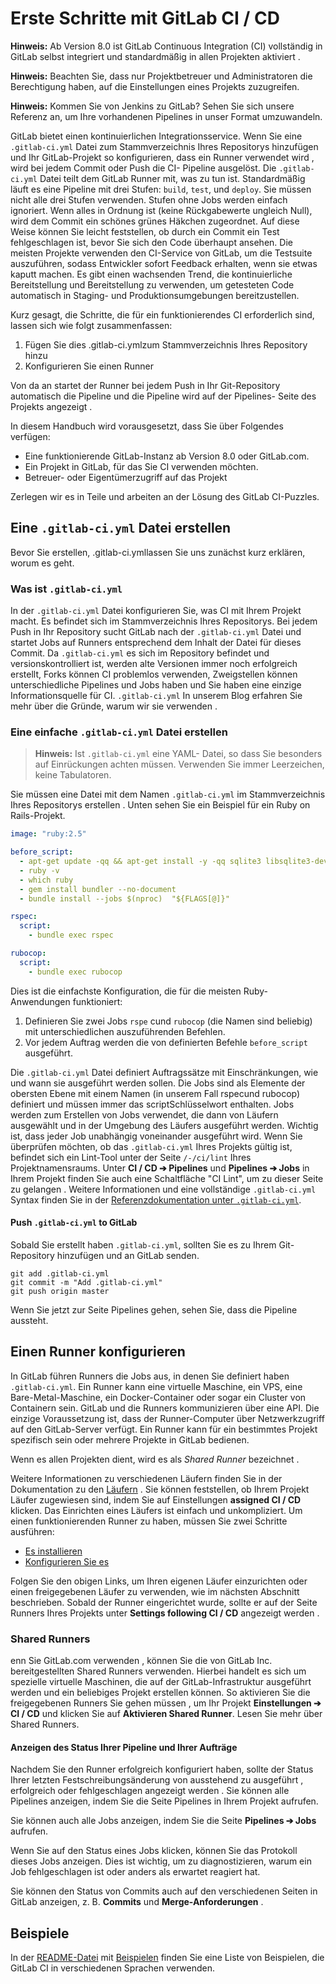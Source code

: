 # Erste Schritte mit GitLab CI / CD

**Hinweis:** Ab Version 8.0 ist GitLab Continuous Integration (CI) vollständig in GitLab selbst integriert und standardmäßig in allen Projekten aktiviert .

**Hinweis:** Beachten Sie, dass nur Projektbetreuer und Administratoren die Berechtigung haben, auf die Einstellungen eines Projekts zuzugreifen.

**Hinweis:** Kommen Sie von Jenkins zu GitLab? Sehen Sie sich unsere Referenz an, um Ihre vorhandenen Pipelines in unser Format umzuwandeln.

GitLab bietet einen kontinuierlichen Integrationsservice. 
Wenn Sie eine `.gitlab-ci.yml` Datei zum Stammverzeichnis Ihres Repositorys hinzufügen und Ihr GitLab-Projekt so konfigurieren, dass ein Runner verwendet wird , wird bei jedem Commit oder Push die CI- Pipeline ausgelöst.
Die `.gitlab-ci.yml` Datei teilt dem GitLab Runner mit, was zu tun ist. Standardmäßig läuft es eine Pipeline mit drei Stufen: `build`, `test`, und `deploy`.
Sie müssen nicht alle drei Stufen verwenden. Stufen ohne Jobs werden einfach ignoriert.
Wenn alles in Ordnung ist (keine Rückgabewerte ungleich Null), wird dem Commit ein schönes grünes Häkchen zugeordnet. Auf diese Weise können Sie leicht feststellen, ob durch ein Commit ein Test fehlgeschlagen ist, bevor Sie sich den Code überhaupt ansehen.
Die meisten Projekte verwenden den CI-Service von GitLab, um die Testsuite auszuführen, sodass Entwickler sofort Feedback erhalten, wenn sie etwas kaputt machen.
Es gibt einen wachsenden Trend, die kontinuierliche Bereitstellung und Bereitstellung zu verwenden, um getesteten Code automatisch in Staging- und Produktionsumgebungen bereitzustellen.

Kurz gesagt, die Schritte, die für ein funktionierendes CI erforderlich sind, lassen sich wie folgt zusammenfassen:

1. Fügen Sie dies .gitlab-ci.ymlzum Stammverzeichnis Ihres Repository hinzu
2. Konfigurieren Sie einen Runner

Von da an startet der Runner bei jedem Push in Ihr Git-Repository automatisch die Pipeline und die Pipeline wird auf der Pipelines- Seite des Projekts angezeigt .

In diesem Handbuch wird vorausgesetzt, dass Sie über Folgendes verfügen:

* Eine funktionierende GitLab-Instanz ab Version 8.0 oder GitLab.com.
* Ein Projekt in GitLab, für das Sie CI verwenden möchten.
* Betreuer- oder Eigentümerzugriff auf das Projekt

Zerlegen wir es in Teile und arbeiten an der Lösung des GitLab CI-Puzzles.

## Eine `.gitlab-ci.yml` Datei erstellen

Bevor Sie erstellen, .gitlab-ci.ymllassen Sie uns zunächst kurz erklären, worum es geht.

### Was ist `.gitlab-ci.yml`

In der `.gitlab-ci.yml` Datei konfigurieren Sie, was CI mit Ihrem Projekt macht. Es befindet sich im Stammverzeichnis Ihres Repositorys.
Bei jedem Push in Ihr Repository sucht GitLab nach der `.gitlab-ci.yml`
Datei und startet Jobs auf Runners entsprechend dem Inhalt der Datei für dieses Commit.
Da `.gitlab-ci.yml` es sich im Repository befindet und versionskontrolliert ist, werden alte Versionen immer noch erfolgreich erstellt, Forks können CI problemlos verwenden, Zweigstellen können unterschiedliche Pipelines und Jobs haben und Sie haben eine einzige Informationsquelle für CI. `.gitlab-ci.yml` In unserem Blog erfahren Sie mehr über die Gründe, warum wir sie verwenden .

### Eine einfache `.gitlab-ci.yml` Datei erstellen

> **Hinweis:** Ist `.gitlab-ci.yml` eine YAML- Datei, so dass Sie besonders auf Einrückungen achten müssen. Verwenden Sie immer Leerzeichen, keine Tabulatoren.

Sie müssen eine Datei mit dem Namen `.gitlab-ci.yml` im Stammverzeichnis Ihres Repositorys erstellen . Unten sehen Sie ein Beispiel für ein Ruby on Rails-Projekt.

```yml
image: "ruby:2.5"

before_script:
  - apt-get update -qq && apt-get install -y -qq sqlite3 libsqlite3-dev nodejs
  - ruby -v
  - which ruby
  - gem install bundler --no-document
  - bundle install --jobs $(nproc)  "${FLAGS[@]}"

rspec:
  script:
    - bundle exec rspec

rubocop:
  script:
    - bundle exec rubocop

```

Dies ist die einfachste Konfiguration, die für die meisten Ruby-Anwendungen funktioniert:

1. Definieren Sie zwei Jobs `rspe` cund `rubocop` (die Namen sind beliebig) mit unterschiedlichen auszuführenden Befehlen.
2. Vor jedem Auftrag werden die von definierten Befehle `before_script` ausgeführt.

Die `.gitlab-ci.yml` Datei definiert Auftragssätze mit Einschränkungen, wie und wann sie ausgeführt werden sollen.
Die Jobs sind als Elemente der obersten Ebene mit einem Namen (in unserem Fall rspecund rubocop) definiert und müssen immer das scriptSchlüsselwort enthalten.
Jobs werden zum Erstellen von Jobs verwendet, die dann von Läufern ausgewählt und in der Umgebung des Läufers ausgeführt werden.
Wichtig ist, dass jeder Job unabhängig voneinander ausgeführt wird.
Wenn Sie überprüfen möchten, ob das `.gitlab-ci.yml` Ihres Projekts gültig ist, befindet sich ein Lint-Tool unter der Seite `/-/ci/lint` Ihres Projektnamensraums.
Unter **CI / CD ➔ Pipelines** und **Pipelines ➔ Jobs** in Ihrem Projekt finden Sie auch eine Schaltfläche "CI Lint", um zu dieser Seite zu gelangen .
Weitere Informationen und eine vollständige `.gitlab-ci.yml` Syntax finden Sie in der [Referenzdokumentation unter `.gitlab-ci.yml`](https://gitlab.com/help/ci/yaml/README.md).

#### Push `.gitlab-ci.yml` to GitLab

Sobald Sie erstellt haben `.gitlab-ci.yml`, sollten Sie es zu Ihrem Git-Repository hinzufügen und an GitLab senden.

```
git add .gitlab-ci.yml
git commit -m "Add .gitlab-ci.yml"
git push origin master

```

Wenn Sie jetzt zur Seite Pipelines gehen, sehen Sie, dass die Pipeline aussteht.

## Einen Runner konfigurieren

In GitLab führen Runners die Jobs aus, in denen Sie definiert haben `.gitlab-ci.yml`. 
Ein Runner kann eine virtuelle Maschine, ein VPS, eine Bare-Metal-Maschine, ein Docker-Container oder sogar ein Cluster von Containern sein. 
GitLab und die Runners kommunizieren über eine API. 
Die einzige Voraussetzung ist, dass der Runner-Computer über Netzwerkzugriff auf den GitLab-Server verfügt.
Ein Runner kann für ein bestimmtes Projekt spezifisch sein oder mehrere Projekte in GitLab bedienen.

Wenn es allen Projekten dient, wird es als _Shared Runner_ bezeichnet .

Weitere Informationen zu verschiedenen Läufern finden Sie in der Dokumentation zu den [Läufern](https://gitlab.com/help/ci/runners/README.md) .
Sie können feststellen, ob Ihrem Projekt Läufer zugewiesen sind, indem Sie auf Einstellungen **assigned CI / CD** klicken.
Das Einrichten eines Läufers ist einfach und unkompliziert.
Um einen funktionierenden Runner zu haben, müssen Sie zwei Schritte ausführen:

* [Es installieren](https://docs.gitlab.com/runner/install/)
* [Konfigurieren Sie es](https://gitlab.com/help/ci/runners/README.md#registering-a-specific-runner)

Folgen Sie den obigen Links, um Ihren eigenen Läufer einzurichten oder einen freigegebenen Läufer zu verwenden, wie im nächsten Abschnitt beschrieben.
Sobald der Runner eingerichtet wurde, sollte er auf der Seite Runners Ihres Projekts unter **Settings following CI / CD** angezeigt werden .

### Shared Runners

enn Sie GitLab.com verwenden , können Sie die von GitLab Inc. bereitgestellten Shared Runners verwenden.
Hierbei handelt es sich um spezielle virtuelle Maschinen, die auf der GitLab-Infrastruktur ausgeführt werden und ein beliebiges Projekt erstellen können.
So aktivieren Sie die freigegebenen Runners Sie gehen müssen , um Ihr Projekt **Einstellungen ➔ CI / CD** und klicken Sie auf **Aktivieren Shared Runner**.
Lesen Sie mehr über Shared Runners.

#### Anzeigen des Status Ihrer Pipeline und Ihrer Aufträge

Nachdem Sie den Runner erfolgreich konfiguriert haben, sollte der Status Ihrer letzten Festschreibungsänderung von ausstehend zu ausgeführt , erfolgreich oder fehlgeschlagen angezeigt werden .
Sie können alle Pipelines anzeigen, indem Sie die Seite Pipelines in Ihrem Projekt aufrufen.

Sie können auch alle Jobs anzeigen, indem Sie die Seite **Pipelines ➔ Jobs** aufrufen.

Wenn Sie auf den Status eines Jobs klicken, können Sie das Protokoll dieses Jobs anzeigen. Dies ist wichtig, um zu diagnostizieren, warum ein Job fehlgeschlagen ist oder anders als erwartet reagiert hat.

Sie können den Status von Commits auch auf den verschiedenen Seiten in GitLab anzeigen, z. B. **Commits** und **Merge-Anforderungen** .

## Beispiele

In der [README-Datei](https://gitlab.com/help/ci/examples/README.md) mit [Beispielen](https://gitlab.com/help/ci/examples/README.md) finden Sie eine Liste von Beispielen, die GitLab CI in verschiedenen Sprachen verwenden.


